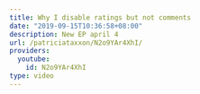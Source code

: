 ```yaml
---
title: Why I disable ratings but not comments
date: "2019-09-15T10:36:58+08:00"
description: New EP april 4
url: /patriciataxxon/N2o9YAr4XhI/
providers:
  youtube:
    id: N2o9YAr4XhI
type: video
---
```

